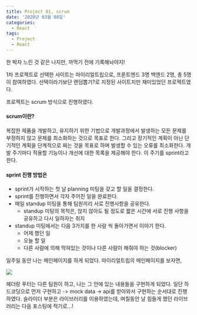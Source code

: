 ```yaml
---
title: Project 01, scrum
date: '2020년 03월 08일'
categories:
  - React
tags:
  - Project
  - React
---
```


한 박자 느린 것 같은 나지만,
까먹기 전에 기록해놔야지!

1차 프로젝트로 선택한 사이트는 마이리얼트립으로, 프론트엔드 3명 백엔드 2명, 총 5명이 참여하였다.
선택이라기보단 랜덤뽑기?로 지정된 사이트지만 재미있었던 프로젝트였다.

프로젝트는 scrum 방식으로 진행하였다.

#### scrum이란?

복잡한 제품을 개발하고, 유지하기 위한 기법으로 개발과정에서 발생하는 모든 문제를 부정하지 않고 문제를 최소화하는 것으로 목표로 한다. 그리고 장기적인 계획이 아닌 단기적인 계획을 단계적으로 짜는 것을 목표로 하며 발생할 수 있는 오류를 최소화한다. 개발 주기마다 적용할 기능이나 개선에 대한 목록을 제공해야 한다. 이 주기를 sprint라고 한다.

#### sprint 진행 방법은

- sprint가 시작하는 첫 날 planning 미팅을 갖고 할 일을 결정한다.
- sprint를 진행하면서 각자 주어진 일을 완료한다.
- 매일 standup 미팅을 통해 팀원끼리 서로 진행사항을 공유한다.
  - standup 미팅의 목적은, 앉지 않아도 될 정도로 짧은 시간에 서로 진행 사항을 공유하고 다시 일하자는 취지
- standup 미팅에서는 다음 3가지를 한 사람 씩 돌아가면서 이야기 한다.
  - 어제 했던 일
  - 오늘 할 일
  - 다른 사람에 의해 막혀있는 것이나 다른 사람이 해줘야 하는 것(blocker)

일주일 동안 나는 메인페이지를 하게 되었다.
마이리얼트립의 메인페이지를 보자면,

![](https://images.velog.io/images/eunmi/post/2868f477-1475-47c2-ac6c-5cf3d8a96422/%E1%84%86%E1%85%A1%E1%84%8B%E1%85%B5%E1%84%85%E1%85%B5%E1%84%8B%E1%85%A5%E1%86%AF%E1%84%90%E1%85%B3%E1%84%85%E1%85%B5%E1%86%B8%20%20%20%20%E1%84%92%E1%85%A2%E1%84%8B%E1%85%AC%E1%84%8B%E1%85%A7%E1%84%92%E1%85%A2%E1%86%BC%E1%84%8B%E1%85%B4%20%E1%84%86%E1%85%A9%E1%84%83%E1%85%B3%E1%86%AB%20%E1%84%80%E1%85%A5%E1%86%BA.png)

헤더랑 푸터는 다른 팀원이 하고, 나는 그 안에 있는 내용들을 구현하게 되었다.
일단 하드코딩으로 먼저 구현하고 -> mock data -> api를 받아와서 구현하는 순서대로 진행하였다.
슬라이더 부분은 라이브러리를 이용하였는데,
며칠동안 날 힘들게 했던 라이브러리는 다음 포스팅에 적기로...!

